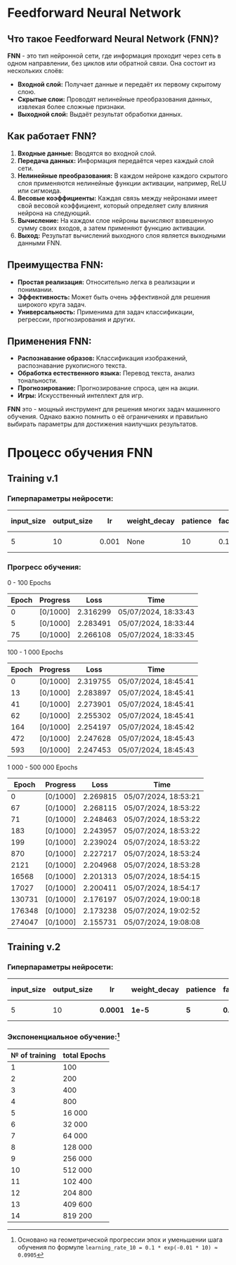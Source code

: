 # Feedforward Neural Network

## Что такое Feedforward Neural Network (FNN)?

**FNN** - это тип нейронной сети, где информация проходит через сеть в одном направлении, без циклов или обратной связи. Она состоит из нескольких слоёв:

- **Входной слой:** Получает данные и передаёт их первому скрытому слою.
- **Скрытые слои:** Проводят нелинейные преобразования данных, извлекая более сложные признаки.
- **Выходной слой:** Выдаёт результат обработки данных.

## Как работает FNN?

1. **Входные данные:** Вводятся во входной слой.
2. **Передача данных:** Информация передаётся через каждый слой сети.
3. **Нелинейные преобразования:** В каждом нейроне каждого скрытого слоя применяются нелинейные функции активации, например, ReLU или сигмоида. 
4. **Весовые коэффициенты:** Каждая связь между нейронами имеет свой весовой коэффициент, который определяет силу влияния нейрона на следующий.
5. **Вычисление:** На каждом слое нейроны вычисляют взвешенную сумму своих входов, а затем применяют функцию активации.
6. **Выход:** Результат вычислений выходного слоя является выходными данными FNN.

## Преимущества FNN:

- **Простая реализация:** Относительно легка в реализации и понимании.
- **Эффективность:** Может быть очень эффективной для решения широкого круга задач.
- **Универсальность:** Применима для задач классификации, регрессии, прогнозирования и других.

## Применения FNN:

- **Распознавание образов:** Классификация изображений, распознавание рукописного текста.
- **Обработка естественного языка:** Перевод текста, анализ тональности.
- **Прогнозирование:** Прогнозирование спроса, цен на акции.
- **Игры:** Искусственный интеллект для игр.

**FNN** это - мощный инструмент для решения многих задач машинного обучения. Однако важно помнить о её ограничениях и правильно выбирать параметры для достижения наилучших результатов.

# Процесс обучения FNN

## Training v.1

### Гиперпараметры нейросети:

| input_size | output_size |  lr   | weight_decay | patience | factor | fc1 | fc2 | dropout | torch.randn | torch.randint | batch_size | shuffle | total trainings |
| ---------- | ----------- | ----- | ------------ | -------- | ------ | --- | --- | ------- | ----------- | ------------- | ---------- | ------- | --------------- |
|     5      |      10     | 0.001 |     None     |    10    |   0.1  | 128 | 128 |  None   |   1000, 5   |0, 10, (1000,) |     32     |   True  |        3        |

### Прогресс обучения:

0 - 100 Epochs

|      Epoch      |    Progress    |      Loss      |         Time         |
| --------------- | -------------- | -------------- | -------------------- |
|        0        |    [0/1000]    |    2.316299    | 05/07/2024, 18:33:43 |
|        5        |    [0/1000]    |    2.283491    | 05/07/2024, 18:33:44 |
|        75       |    [0/1000]    |    2.266108    | 05/07/2024, 18:33:45 |

100 - 1 000 Epochs

|      Epoch      |    Progress    |      Loss      |         Time         |
| --------------- | -------------- | -------------- | -------------------- |
|        0        |    [0/1000]    |    2.319755    | 05/07/2024, 18:45:41 |
|        13       |    [0/1000]    |    2.283897    | 05/07/2024, 18:45:41 |
|        41       |    [0/1000]    |    2.273901    | 05/07/2024, 18:45:41 |
|        62       |    [0/1000]    |    2.255302    | 05/07/2024, 18:45:41 |
|        164      |    [0/1000]    |    2.254197    | 05/07/2024, 18:45:42 |
|        472      |    [0/1000]    |    2.247628    | 05/07/2024, 18:45:43 |
|        593      |    [0/1000]    |    2.247453    | 05/07/2024, 18:45:43 |

1 000 - 500 000 Epochs

|      Epoch      |    Progress    |      Loss      |         Time         |
| --------------- | -------------- | -------------- | -------------------- |
|        0        |    [0/1000]    |    2.269815    | 05/07/2024, 18:53:21 |
|        67       |    [0/1000]    |    2.268115    | 05/07/2024, 18:53:22 |
|        71       |    [0/1000]    |    2.248463    | 05/07/2024, 18:53:22 |
|        183      |    [0/1000]    |    2.243957    | 05/07/2024, 18:53:22 |
|        199      |    [0/1000]    |    2.239024    | 05/07/2024, 18:53:22 |
|        870      |    [0/1000]    |    2.227217    | 05/07/2024, 18:53:24 |
|        2121     |    [0/1000]    |    2.204968    | 05/07/2024, 18:53:28 |
|        16568    |    [0/1000]    |    2.201313    | 05/07/2024, 18:54:15 |
|        17027    |    [0/1000]    |    2.200411    | 05/07/2024, 18:54:17 |
|        130731   |    [0/1000]    |    2.176197    | 05/07/2024, 19:00:18 |
|        176348   |    [0/1000]    |    2.173238    | 05/07/2024, 19:02:52 |
|        274047   |    [0/1000]    |    2.155731    | 05/07/2024, 19:08:08 |


## Training v.2

### Гиперпараметры нейросети:

| input_size | output_size |    lr    | weight_decay | patience | factor | fc1   | fc2   |dropout| torch.randn | torch.randint | batch_size | shuffle | total trainings |
| ---------- | ----------- | -------- | ------------ | -------- | ------ | ----- | ----- | ----- | ----------- | ------------- | ---------- | ------- | --------------- |
|     5      |      10     |**0.0001**|   **1e-5**   |  **5**   |**0.5** |**256**|**256**|**0.2**|   1000, 5   |0, 10, (1000,) |   **64**   |   True  |     **14**      |

### Экспоненциальное обучение:[^1]

| № of training | total Epochs |
| ------------- | ------------ |
|       1       |    100       |
|       2       |    200       |
|       3       |    400       |
|       4       |    800       |
|       5       |  16 000      |
|       6       |  32 000      |
|       7       |  64 000      |
|       8       |  128 000     |
|       9       |  256 000     |
|       10      |  512 000     |
|       11      |  102 400     |
|       12      |  204 800     |
|       13      |  409 600     |
|       14      |  819 200     |

[^1]: Основано на геометрической прогрессии эпох и уменьшении шага обучения по формуле `learning_rate_10 = 0.1 * exp(-0.01 * 10) ≈ 0.0905`[^2]
[^2]: Где **learning_rate_t** - шаг обучения на этапе **t**; **learning_rate_0** - начальный шаг обучения; **decay_rate** - скорость уменьшения шага обучения (обычно небольшое положительное число); **t** - номер текущего этапа обучения
